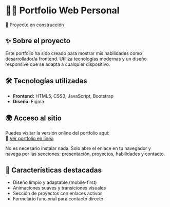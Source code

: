 # 🧑‍🎨 Portfolio Web Personal  
🚧 Proyecto en construcción

## ✨ Sobre el proyecto

Este portfolio ha sido creado para mostrar mis habilidades como desarrollador/a frontend. Utiliza tecnologías modernas y un diseño responsive que se adapta a cualquier dispositivo.

## 🛠️ Tecnologías utilizadas

- **Frontend:** HTML5, CSS3, JavaScript, Bootstrap  
- **Diseño:** Figma  


## 🌍 Acceso al sitio

Puedes visitar la versión online del portfolio aquí:  
🔗 [Ver portfolio en línea](https://Adrian24prog.github.io/Portfolio-Adri-n-Dondarza)

No es necesario instalar nada. Solo abre el enlace en tu navegador y navega por las secciones: presentación, proyectos, habilidades y contacto.

## 📌 Características destacadas

- Diseño limpio y adaptable (mobile-first)  
- Animaciones suaves y transiciones visuales  
- Sección de proyectos con enlaces activos  
- Formulario funcional para contacto directo  

